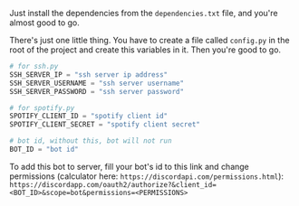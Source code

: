 Just install the dependencies from the `dependencies.txt` file, and you're almost good to go.

There's just one little thing. You have to create a file called `config.py` in the root of the project and create
this variables in it. Then you're good to go.

```python
# for ssh.py
SSH_SERVER_IP = "ssh server ip address"
SSH_SERVER_USERNAME = "ssh server username"
SSH_SERVER_PASSWORD = "ssh server password"

# for spotify.py
SPOTIFY_CLIENT_ID = "spotify client id"
SPOTIFY_CLIENT_SECRET = "spotify client secret"

# bot id, without this, bot will not run
BOT_ID = "bot id"
```

To add this bot to server, fill your bot's id to this link and change permissions (calculator here: `https://discordapi.com/permissions.html`):
`https://discordapp.com/oauth2/authorize?&client_id=<BOT_ID>&scope=bot&permissions=<PERMISSIONS>`